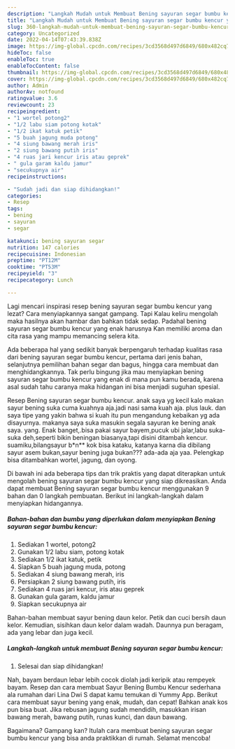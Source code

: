 ```yaml
---
description: "Langkah Mudah untuk Membuat Bening sayuran segar bumbu kencur yang Menggugah Selera, Buat Buka Puasa Bisa Manjain Lidah"
title: "Langkah Mudah untuk Membuat Bening sayuran segar bumbu kencur yang Menggugah Selera, Buat Buka Puasa Bisa Manjain Lidah"
slug: 360-langkah-mudah-untuk-membuat-bening-sayuran-segar-bumbu-kencur-yang-menggugah-selera-buat-buka-puasa-bisa-manjain-lidah
category: Uncategorized
date: 2022-04-14T07:43:39.838Z
image: https://img-global.cpcdn.com/recipes/3cd3568d497d6849/680x482cq70/bening-sayuran-segar-bumbu-kencur-foto-resep-utama.jpg
hideToc: false
enableToc: true
enableTocContent: false
thumbnail: https://img-global.cpcdn.com/recipes/3cd3568d497d6849/680x482cq70/bening-sayuran-segar-bumbu-kencur-foto-resep-utama.jpg
cover: https://img-global.cpcdn.com/recipes/3cd3568d497d6849/680x482cq70/bening-sayuran-segar-bumbu-kencur-foto-resep-utama.jpg
author: Admin
authorAv: notfound
ratingvalue: 3.6
reviewcount: 23
recipeingredient:
- "1 wortel potong2"
- "1/2 labu siam potong kotak"
- "1/2 ikat katuk petik"
- "5 buah jagung muda potong"
- "4 siung bawang merah iris"
- "2 siung bawang putih iris"
- "4 ruas jari kencur iris atau geprek"
- " gula garam kaldu jamur"
- "secukupnya air"
recipeinstructions:

- "Sudah jadi dan siap dihidangkan!"
categories:
- Resep
tags:
- bening
- sayuran
- segar

katakunci: bening sayuran segar 
nutrition: 147 calories
recipecuisine: Indonesian
preptime: "PT12M"
cooktime: "PT53M"
recipeyield: "3"
recipecategory: Lunch

---
```



Lagi mencari inspirasi resep bening sayuran segar bumbu kencur yang lezat? Cara menyiapkannya sangat gampang. Tapi Kalau keliru mengolah maka hasilnya akan hambar dan bahkan tidak sedap. Padahal bening sayuran segar bumbu kencur yang enak harusnya Kan memiliki aroma dan cita rasa yang mampu memancing selera kita.


Ada beberapa hal yang sedikit banyak berpengaruh terhadap kualitas rasa dari bening sayuran segar bumbu kencur, pertama dari jenis bahan, selanjutnya pemilihan bahan segar dan bagus, hingga cara membuat dan menghidangkannya. Tak perlu bingung jika mau menyiapkan bening sayuran segar bumbu kencur yang enak di mana pun kamu berada, karena asal sudah tahu caranya maka hidangan ini bisa menjadi suguhan spesial.

Resep Bening sayuran segar bumbu kencur. anak saya yg kecil kalo makan sayur bening suka cuma kuahnya aja.jadi nasi sama kuah aja. plus lauk. dan saya tipe yang yakin bahwa si kuah itu pun mengandung kebaikan yg ada disayurnya. makanya saya suka masukin segala sayuran ke bening anak saya. yang. Enak banget,.bisa pakai sayur bayem,pucuk ubi jalar,labu suka-suka deh,seperti bikin beningan biasanya,tapi disini ditambah kencur. suamiku,bilangsayur b*n** kok bisa kataku, katanya karna dia dibilang sayur asem bukan,sayur bening juga bukan??? ada-ada aja yaa. Pelengkap bisa ditambahkan wortel, jagung, dan oyong.


Di bawah ini ada beberapa tips dan trik praktis yang dapat diterapkan untuk mengolah bening sayuran segar bumbu kencur yang siap dikreasikan. Anda dapat membuat Bening sayuran segar bumbu kencur menggunakan 9 bahan dan 0 langkah pembuatan. Berikut ini langkah-langkah dalam menyiapkan hidangannya.

<!--inarticleads1-->

##### Bahan-bahan dan bumbu yang diperlukan dalam menyiapkan Bening sayuran segar bumbu kencur:

1. Sediakan 1 wortel, potong2
1. Gunakan 1/2 labu siam, potong kotak
1. Sediakan 1/2 ikat katuk, petik
1. Siapkan 5 buah jagung muda, potong
1. Sediakan 4 siung bawang merah, iris
1. Persiapkan 2 siung bawang putih, iris
1. Sediakan 4 ruas jari kencur, iris atau geprek
1. Gunakan  gula garam, kaldu jamur
1. Siapkan secukupnya air


Bahan-bahan membuat sayur bening daun kelor. Petik dan cuci bersih daun kelor. Kemudian, sisihkan daun kelor dalam wadah. Daunnya pun beragam, ada yang lebar dan juga kecil. 

<!--inarticleads2-->

##### Langkah-langkah untuk membuat Bening sayuran segar bumbu kencur:


1. Selesai dan siap dihidangkan!

Nah, bayam berdaun lebar lebih cocok diolah jadi keripik atau rempeyek bayam. Resep dan cara membuat Sayur Bening Bumbu Kencur sederhana ala rumahan dari Lina Dwi S dapat kamu temukan di Yummy App. Berikut cara membuat sayur bening yang enak, mudah, dan cepat! Bahkan anak kos pun bisa buat. Jika rebusan jagung sudah mendidih, masukkan irisan bawang merah, bawang putih, runas kunci, dan daun bawang. 

Bagaimana? Gampang kan? Itulah cara membuat bening sayuran segar bumbu kencur yang bisa anda praktikkan di rumah. Selamat mencoba!
